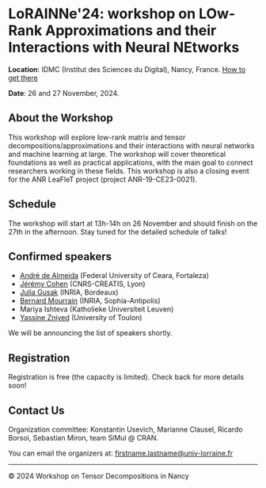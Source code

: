 

# LoRAINNe'24: workshop on LOw-Rank Approximations and their Interactions with Neural NEtworks

**Location**: IDMC (Institut des Sciences du Digital), Nancy, France.  [How to get there](https://www.openstreetmap.org/directions?engine=fossgis_osrm_foot&route=48.68979%2C6.17514%3B48.69743%2C6.17170#map=16/48.69352/6.17392)

**Date**: 26 and 27 November, 2024.

## About the Workshop
This workshop will explore low-rank matrix and tensor decompositions/approximations and their interactions with neural networks and machine learning at large. The workshop will cover theoretical foundations as well as practical applications, with the main goal to connect researchers working in these fields. This workshop is also a closing event for the ANR LeaFleT project (project ANR-19-CE23-0021).

## Schedule
The workshop will start at 13h-14h on 26 November and should finish on the 27th in the afternoon. Stay tuned for the detailed schedule of talks!

## Confirmed speakers
- [André de Almeida](https://professors.gtel.ufc.br/andre/) (Federal University of Ceara, Fortaleza)
- [Jérémy Cohen](https://jeremy-e-cohen.jimdofree.com) (CNRS-CREATIS, Lyon)
- [Julia Gusak](https://juliagusak.github.io) (INRIA, Bordeaux)
- [Bernard Mourrain](https://www-sop.inria.fr/members/Bernard.Mourrain/) (INRIA, Sophia-Antipolis)
- Mariya Ishteva (Katholieke Universiteit Leuven)
- [Yassine Zniyed](https://yzniyed.blogspot.com/p/about-me.html) (University of Toulon)

We will be announcing the list of speakers shortly.

## Registration
Registration is free (the capacity is limited). Check back for more details soon!

## Contact Us

Organization committee: Konstantin Usevich, Marianne Clausel, Ricardo Borsoi, Sebastian Miron, team SiMul @ CRAN.

You can email the organizers at: [firstname.lastname@univ-lorraine.fr](firstname.lastname@univ-lorraine.fr)

---

&copy; 2024 Workshop on Tensor Decompositions in Nancy
